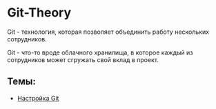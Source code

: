 # Git-Theory

Git - технология, которая позволяет объединить работу нескольких сотрудников.

Git - что-то вроде облачного хранилища, в которое каждый из сотрудников может сгружать свой вклад в проект.

## Темы:
* [Настройка Git](https://github.com/Barsuchek/Git-Theory/blob/main/Info/НастройкаGit.md)
